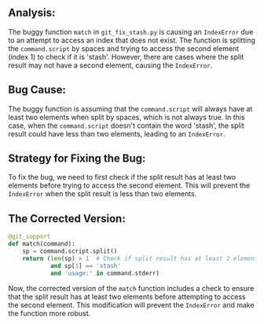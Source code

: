 ## Analysis:
The buggy function `match` in `git_fix_stash.py` is causing an `IndexError` due to an attempt to access an index that does not exist. The function is splitting the `command.script` by spaces and trying to access the second element (index 1) to check if it is 'stash'. However, there are cases where the split result may not have a second element, causing the `IndexError`.

## Bug Cause:
The buggy function is assuming that the `command.script` will always have at least two elements when split by spaces, which is not always true. In this case, when the `command.script` doesn't contain the word 'stash', the split result could have less than two elements, leading to an `IndexError`.

## Strategy for Fixing the Bug:
To fix the bug, we need to first check if the split result has at least two elements before trying to access the second element. This will prevent the `IndexError` when the split result is less than two elements.

## The Corrected Version:
```python
@git_support
def match(command):
    sp = command.script.split()
    return (len(sp) > 1  # Check if split result has at least 2 elements
            and sp[1] == 'stash'
            and 'usage:' in command.stderr)
```

Now, the corrected version of the `match` function includes a check to ensure that the split result has at least two elements before attempting to access the second element. This modification will prevent the `IndexError` and make the function more robust.